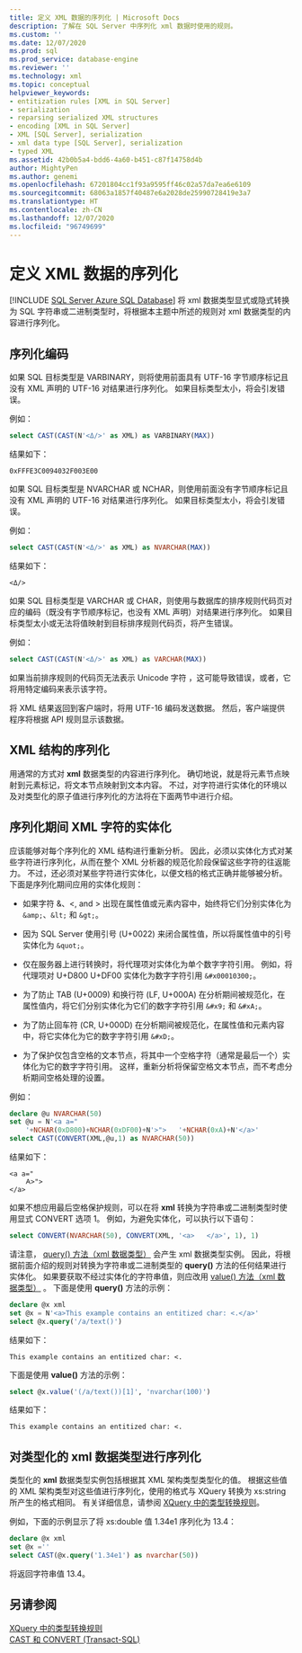 ```yaml
---
title: 定义 XML 数据的序列化 | Microsoft Docs
description: 了解在 SQL Server 中序列化 xml 数据时使用的规则。
ms.custom: ''
ms.date: 12/07/2020
ms.prod: sql
ms.prod_service: database-engine
ms.reviewer: ''
ms.technology: xml
ms.topic: conceptual
helpviewer_keywords:
- entitization rules [XML in SQL Server]
- serialization
- reparsing serialized XML structures
- encoding [XML in SQL Server]
- XML [SQL Server], serialization
- xml data type [SQL Server], serialization
- typed XML
ms.assetid: 42b0b5a4-bdd6-4a60-b451-c87f14758d4b
author: MightyPen
ms.author: genemi
ms.openlocfilehash: 67201804cc1f93a9595ff46c02a57da7ea6e6109
ms.sourcegitcommit: 68063a1857f40487e6a2028de25990728419e3a7
ms.translationtype: HT
ms.contentlocale: zh-CN
ms.lasthandoff: 12/07/2020
ms.locfileid: "96749699"
---
```

# <a name="define-the-serialization-of-xml-data"></a>定义 XML 数据的序列化
[!INCLUDE [SQL Server Azure SQL Database](../../includes/applies-to-version/sql-asdb.md)]
  将 xml 数据类型显式或隐式转换为 SQL 字符串或二进制类型时，将根据本主题中所述的规则对 xml 数据类型的内容进行序列化。  
  
## <a name="serialization-encoding"></a>序列化编码  
 如果 SQL 目标类型是 VARBINARY，则将使用前面具有 UTF-16 字节顺序标记且没有 XML 声明的 UTF-16 对结果进行序列化。 如果目标类型太小，将会引发错误。  
  
 例如：  
  
```sql
select CAST(CAST(N'<Δ/>' as XML) as VARBINARY(MAX))  
```  
  
 结果如下：  
  
```console
0xFFFE3C0094032F003E00  
```  
  
 如果 SQL 目标类型是 NVARCHAR 或 NCHAR，则使用前面没有字节顺序标记且没有 XML 声明的 UTF-16 对结果进行序列化。 如果目标类型太小，将会引发错误。  
  
 例如：  
  
```sql
select CAST(CAST(N'<Δ/>' as XML) as NVARCHAR(MAX))  
```  
  
 结果如下：  
  
```console
<Δ/>  
```  
  
 如果 SQL 目标类型是 VARCHAR 或 CHAR，则使用与数据库的排序规则代码页对应的编码（既没有字节顺序标记，也没有 XML 声明）对结果进行序列化。 如果目标类型太小或无法将值映射到目标排序规则代码页，将产生错误。  
  
 例如：  
  
```sql
select CAST(CAST(N'<Δ/>' as XML) as VARCHAR(MAX))  
```  
  
 如果当前排序规则的代码页无法表示 Unicode 字符  ，这可能导致错误，或者，它将用特定编码来表示该字符。  
  
 将 XML 结果返回到客户端时，将用 UTF-16 编码发送数据。 然后，客户端提供程序将根据 API 规则显示该数据。  
  
## <a name="serialization-of-the-xml-structures"></a>XML 结构的序列化  
 用通常的方式对 **xml** 数据类型的内容进行序列化。 确切地说，就是将元素节点映射到元素标记，将文本节点映射到文本内容。 不过，对字符进行实体化的环境以及对类型化的原子值进行序列化的方法将在下面两节中进行介绍。  
  
## <a name="entitization-of-xml-characters-during-serialization"></a>序列化期间 XML 字符的实体化  
 应该能够对每个序列化的 XML 结构进行重新分析。 因此，必须以实体化方式对某些字符进行序列化，从而在整个 XML 分析器的规范化阶段保留这些字符的往返能力。 不过，还必须对某些字符进行实体化，以便文档的格式正确并能够被分析。 下面是序列化期间应用的实体化规则：  
  
-   如果字符 &、\<, and > 出现在属性值或元素内容中，始终将它们分别实体化为 `&amp;`、`&lt;` 和 `&gt;`。  
  
-   因为 SQL Server 使用引号 (U+0022) 来闭合属性值，所以将属性值中的引号实体化为 `&quot;`。  
  
-   仅在服务器上进行转换时，将代理项对实体化为单个数字字符引用。 例如，将代理项对 U+D800 U+DF00 实体化为数字字符引用 `&#x00010300;`。  
  
-   为了防止 TAB (U+0009) 和换行符 (LF, U+000A) 在分析期间被规范化，在属性值内，将它们分别实体化为它们的数字字符引用 `&#x9;` 和 `&#xA;`。  
  
-   为了防止回车符 (CR, U+000D) 在分析期间被规范化，在属性值和元素内容中，将它实体化为它的数字字符引用 `&#xD;`。  
  
-   为了保护仅包含空格的文本节点，将其中一个空格字符（通常是最后一个）实体化为它的数字字符引用。 这样，重新分析将保留空格文本节点，而不考虑分析期间空格处理的设置。  
  
 例如：  
  
```sql
declare @u NVARCHAR(50)  
set @u = N'<a a="  
    '+NCHAR(0xD800)+NCHAR(0xDF00)+N'>">   '+NCHAR(0xA)+N'</a>'  
select CAST(CONVERT(XML,@u,1) as NVARCHAR(50))  
```  
  
 结果如下：  
  
```console
<a a="  
    𐌀>">     
</a>  
```  
  
 如果不想应用最后空格保护规则，可以在将 **xml** 转换为字符串或二进制类型时使用显式 CONVERT 选项 1。 例如，为避免实体化，可以执行以下语句：  
  
```sql
select CONVERT(NVARCHAR(50), CONVERT(XML, '<a>   </a>', 1), 1)  
```  
  
 请注意， [query() 方法（xml 数据类型）](../../t-sql/xml/query-method-xml-data-type.md) 会产生 xml 数据类型实例。 因此，将根据前面介绍的规则对转换为字符串或二进制类型的 **query()** 方法的任何结果进行实体化。 如果要获取不经过实体化的字符串值，则应改用 [value() 方法（xml 数据类型）](../../t-sql/xml/value-method-xml-data-type.md) 。 下面是使用 **query()** 方法的示例：  
  
```sql
declare @x xml  
set @x = N'<a>This example contains an entitized char: <.</a>'  
select @x.query('/a/text()')  
```  
  
 结果如下：  
  
```console
This example contains an entitized char: <.  
```  
  
 下面是使用 **value()** 方法的示例：  
  
```sql
select @x.value('(/a/text())[1]', 'nvarchar(100)')  
```  
  
 结果如下：  
  
```console
This example contains an entitized char: <.  
```  
  
## <a name="serializing-a-typed-xml-data-type"></a>对类型化的 xml 数据类型进行序列化  
 类型化的 **xml** 数据类型实例包括根据其 XML 架构类型类型化的值。 根据这些值的 XML 架构类型对这些值进行序列化，使用的格式与 XQuery 转换为 xs:string 所产生的格式相同。 有关详细信息，请参阅 [XQuery 中的类型转换规则](../../xquery/type-casting-rules-in-xquery.md)。  
  
 例如，下面的示例显示了将 xs:double 值 1.34e1 序列化为 13.4：  
  
```sql
declare @x xml  
set @x =''  
select CAST(@x.query('1.34e1') as nvarchar(50))  
```  
  
 将返回字符串值 13.4。  
  
## <a name="see-also"></a>另请参阅  
 [XQuery 中的类型转换规则](../../xquery/type-casting-rules-in-xquery.md)   
 [CAST 和 CONVERT (Transact-SQL)](../../t-sql/functions/cast-and-convert-transact-sql.md)
 
